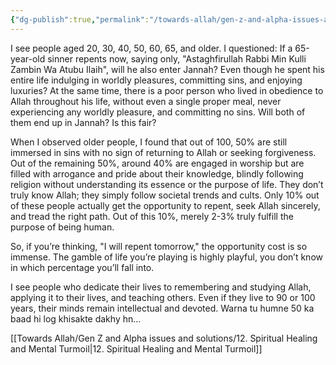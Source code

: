 ```yaml
---
{"dg-publish":true,"permalink":"/towards-allah/gen-z-and-alpha-issues-and-solutions/11-gamble-of-life/","dgPassFrontmatter":true,"noteIcon":"","created":"2025-05-09T22:26:33.862+05:00","updated":"2025-05-09T23:30:45.838+05:00"}
---
```


I see people aged 20, 30, 40, 50, 60, 65, and older. I questioned: If a 65-year-old sinner repents now, saying only, "Astaghfirullah Rabbi Min Kulli Zambin Wa Atubu Ilaih", will he also enter Jannah? Even though he spent his entire life indulging in worldly pleasures, committing sins, and enjoying luxuries? At the same time, there is a poor person who lived in obedience to Allah throughout his life, without even a single proper meal, never experiencing any worldly pleasure, and committing no sins. Will both of them end up in Jannah? Is this fair?

When I observed older people, I found that out of 100, 50% are still immersed in sins with no sign of returning to Allah or seeking forgiveness. Out of the remaining 50%, around 40% are engaged in worship but are filled with arrogance and pride about their knowledge, blindly following religion without understanding its essence or the purpose of life. They don’t truly know Allah; they simply follow societal trends and cults. Only 10% out of these people actually get the opportunity to repent, seek Allah sincerely, and tread the right path. Out of this 10%, merely 2-3% truly fulfill the purpose of being human.

So, if you’re thinking, "I will repent tomorrow," the opportunity cost is so immense. The gamble of life you’re playing is highly playful, you don’t know in which percentage you’ll fall into.

I see people who dedicate their lives to remembering and studying Allah, applying it to their lives, and teaching others. Even if they live to 90 or 100 years, their minds remain intellectual and devoted. Warna tu humne 50 ka baad hi log khisakte dakhy hn...

[[Towards Allah/Gen Z and Alpha issues and solutions/12. Spiritual Healing and Mental Turmoil\|12. Spiritual Healing and Mental Turmoil]]
